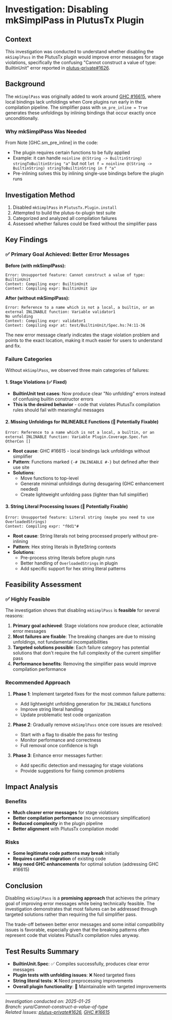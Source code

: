 # Investigation: Disabling mkSimplPass in PlutusTx Plugin

## Context

This investigation was conducted to understand whether disabling the `mkSimplPass` in the PlutusTx plugin would improve error messages for stage violations, specifically the confusing "Cannot construct a value of type: BuiltinUnit" error reported in [plutus-private#1626](https://github.com/IntersectMBO/plutus-private/issues/1626).

## Background

The `mkSimplPass` was originally added to work around [GHC #16615](https://gitlab.haskell.org/ghc/ghc/-/issues/16615), where local bindings lack unfoldings when Core plugins run early in the compilation pipeline. The simplifier pass with `sm_pre_inline = True` generates these unfoldings by inlining bindings that occur exactly once unconditionally.

### Why mkSimplPass Was Needed

From Note [GHC.sm_pre_inline] in the code:
- The plugin requires certain functions to be fully applied
- Example: it can handle `noinline @(String -> BuiltinString) stringToBuiltinString "a"` but not `let f = noinline @(String -> BuiltinString) stringToBuiltinString in f "a"`
- Pre-inlining solves this by inlining single-use bindings before the plugin runs

## Investigation Method

1. Disabled `mkSimplPass` in `PlutusTx.Plugin.install` 
2. Attempted to build the plutus-tx-plugin test suite
3. Categorized and analyzed all compilation failures
4. Assessed whether failures could be fixed without the simplifier pass

## Key Findings

### ✅ Primary Goal Achieved: Better Error Messages

**Before (with mkSimplPass):**
```
Error: Unsupported feature: Cannot construct a value of type: BuiltinUnit
Context: Compiling expr: BuiltinUnit
Context: Compiling expr: BuiltinUnit ipv
```

**After (without mkSimplPass):**
```
Error: Reference to a name which is not a local, a builtin, or an external INLINABLE function: Variable validator1
No unfolding
Context: Compiling expr: validator1
Context: Compiling expr at: test/BuiltinUnit/Spec.hs:74:11-36
```

The new error message clearly indicates the stage violation problem and points to the exact location, making it much easier for users to understand and fix.

### Failure Categories

Without `mkSimplPass`, we observed three main categories of failures:

#### 1. Stage Violations (✅ Fixed)
- **BuiltinUnit test cases**: Now produce clear "No unfolding" errors instead of confusing builtin constructor errors
- **This is the desired behavior** - code that violates PlutusTx compilation rules should fail with meaningful messages

#### 2. Missing Unfoldings for INLINEABLE Functions (🔧 Potentially Fixable)
```
Error: Reference to a name which is not a local, a builtin, or an external INLINABLE function: Variable Plugin.Coverage.Spec.fun
OtherCon []
```
- **Root cause**: GHC #16615 - local bindings lack unfoldings without simplifier
- **Pattern**: Functions marked `{-# INLINEABLE #-}` but defined after their use site
- **Solutions**:
  - Move functions to top-level
  - Generate minimal unfoldings during desugaring (GHC enhancement needed)
  - Create lightweight unfolding pass (lighter than full simplifier)

#### 3. String Literal Processing Issues (🔧 Potentially Fixable)
```
Error: Unsupported feature: Literal string (maybe you need to use OverloadedStrings)
Context: Compiling expr: "f0d1"#
```
- **Root cause**: String literals not being processed properly without pre-inlining
- **Pattern**: Hex string literals in ByteString contexts
- **Solutions**:
  - Pre-process string literals before plugin runs
  - Better handling of `OverloadedStrings` in plugin
  - Add specific support for hex string literal patterns

## Feasibility Assessment

### ✅ **Highly Feasible**

The investigation shows that disabling `mkSimplPass` is **feasible** for several reasons:

1. **Primary goal achieved**: Stage violations now produce clear, actionable error messages
2. **Most failures are fixable**: The breaking changes are due to missing unfoldings, not fundamental incompatibilities
3. **Targeted solutions possible**: Each failure category has potential solutions that don't require the full complexity of the current simplifier pass
4. **Performance benefits**: Removing the simplifier pass would improve compilation performance

### Recommended Approach

1. **Phase 1**: Implement targeted fixes for the most common failure patterns:
   - Add lightweight unfolding generation for `INLINEABLE` functions
   - Improve string literal handling
   - Update problematic test code organization

2. **Phase 2**: Gradually remove `mkSimplPass` once core issues are resolved:
   - Start with a flag to disable the pass for testing
   - Monitor performance and correctness
   - Full removal once confidence is high

3. **Phase 3**: Enhance error messages further:
   - Add specific detection and messaging for stage violations
   - Provide suggestions for fixing common problems

## Impact Analysis

### Benefits
- **Much clearer error messages** for stage violations
- **Better compilation performance** (no unnecessary simplification)
- **Reduced complexity** in the plugin pipeline
- **Better alignment** with PlutusTx compilation model

### Risks
- **Some legitimate code patterns may break** initially
- **Requires careful migration** of existing code
- **May need GHC enhancements** for optimal solution (addressing GHC #16615)

## Conclusion

Disabling `mkSimplPass` is a **promising approach** that achieves the primary goal of improving error messages while being technically feasible. The investigation demonstrates that most failures can be addressed through targeted solutions rather than requiring the full simplifier pass.

The trade-off between better error messages and some initial compatibility issues is favorable, especially given that the breaking patterns often represent code that violates PlutusTx compilation rules anyway.

## Test Results Summary

- **BuiltinUnit.Spec**: ✅ Compiles successfully, produces clear error messages
- **Plugin tests with unfolding issues**: ❌ Need targeted fixes
- **String literal tests**: ❌ Need preprocessing improvements
- **Overall plugin functionality**: 🔧 Maintainable with targeted improvements

---

*Investigation conducted on: 2025-01-25*  
*Branch: yura/Cannot-construct-a-value-of-type*  
*Related Issues: [plutus-private#1626](https://github.com/IntersectMBO/plutus-private/issues/1626), [GHC #16615](https://gitlab.haskell.org/ghc/ghc/-/issues/16615)*